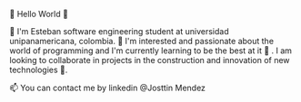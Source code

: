 👾 Hello World 👾


 👋 I'm Esteban software engineering student at universidad unipanamericana, colombia.
👀 I'm interested and passionate about the world of programming and I'm currently learning to be the best at it 🙂 . I am looking to collaborate in projects in the construction and innovation of new technologies 🌱.

📫 You can contact me by linkedin @Josttin Mendez
<!---
Esteban-M1000/Esteban-M1000 is a ✨ special ✨ repository because its `README.md` (this file) appears on your GitHub profile.
You can click the Preview link to take a look at your changes.
--->
